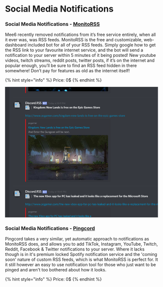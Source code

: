 # Social Media Notifications

### Social Media Notifications - [MonitoRSS](https://monitorss.xyz/)

Mee6 recently removed notifications from it’s free service entirely, when all it ever was, was RSS feeds. MonitoRSS is the free and customizable, web-dashboard included bot for all of your RSS feeds. Simply google how to get the RSS link to your favourite internet service, and the bot will send a notification to your server within 5 minutes of it being posted! New youtube videos, twitch streams, reddit posts, twitter posts, if it’s on the internet and popular enough, you’ll be sure to find an RSS feed hidden in there somewhere! Don’t pay for features as old as the internet itself!

{% hint style="info" %}
Price: 0$
{% endhint %}

![Social Media Notifications Monitorss](<../.gitbook/assets/image (11) (1) (1).png>)

### Social Media Notifications - [Pingcord](https://pingcord.xyz/)

Pingcord takes a very similar, yet automatic approach to notifications as MonitoRSS does, and allows you to add TikTok, Instagram, YouTube, Twitch, Reddit, Facebook & Twitter notifications to your server. Where it lacks though is in it's premium locked Spotify notification service and the 'coming soon' nature of custom RSS feeds, which is what MonitoRSS is perfect for. It it still however an easy to use notification tool for those who just want to be pinged and aren't too bothered about how it looks.

{% hint style="info" %}
Price: 0$
{% endhint %}
